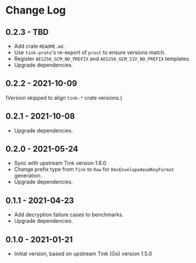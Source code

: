 # Change Log

## 0.2.3 - TBD

- Add crate `README.md`.
- Use `tink-proto`'s re-export of `prost` to ensure versions match.
- Register `AES256_GCM_NO_PREFIX` and `AES256_GCM_SIV_NO_PREFIX` templates.
- Upgrade dependencies.

## 0.2.2 - 2021-10-09

(Version skipped to align `tink-*` crate versions.)

## 0.2.1 - 2021-10-08

- Upgrade dependencies.

## 0.2.0 - 2021-05-24

- Sync with upstream Tink version 1.6.0
- Change prefix type from `Tink` to `Raw` for `KmsEnvelopeAeadKeyFormat` generation.
- Upgrade dependencies.

## 0.1.1 - 2021-04-23

- Add decryption failure cases to benchmarks.
- Upgrade dependencies.

## 0.1.0 - 2021-01-21

- Initial version, based on upstream Tink (Go) version 1.5.0
